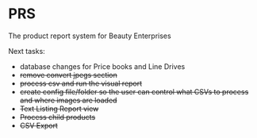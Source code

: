 # PRS

The product report system for Beauty Enterprises

Next tasks:
- database changes for Price books and Line Drives
- ~~remove convert jpegs section~~
- ~~process csv and run the visual report~~
- ~~create config file/folder so the user can control what CSVs to process and where images are loaded~~
- ~~Text Listing Report view~~
- ~~Process child products~~
- ~~CSV Export~~

